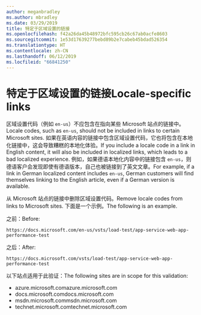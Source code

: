 ```yaml
---
author: meganbradley
ms.author: mbradley
ms.date: 03/29/2019
title: 特定于区域设置的链接
ms.openlocfilehash: f42a26da45b48972bfc595cb26c67ab0acfe8603
ms.sourcegitcommit: 1e53d17639277bebd89b2e7cabeb45bdad526354
ms.translationtype: HT
ms.contentlocale: zh-CN
ms.lasthandoff: 06/12/2019
ms.locfileid: "66841250"
---
```

# <a name="locale-specific-links"></a><span data-ttu-id="39831-102">特定于区域设置的链接</span><span class="sxs-lookup"><span data-stu-id="39831-102">Locale-specific links</span></span>

<span data-ttu-id="39831-103">区域设置代码（例如 `en-us`）不应包含在指向某些 Microsoft 站点的链接中。</span><span class="sxs-lookup"><span data-stu-id="39831-103">Locale codes, such as `en-us`, should not be included in links to certain Microsoft sites.</span></span> <span data-ttu-id="39831-104">如果在英语内容的链接中包含区域设置代码，它也将包含在本地化链接中，这会导致糟糕的本地化体验。</span><span class="sxs-lookup"><span data-stu-id="39831-104">If you include a locale code in a link in English content, it will also be included in localized links, which leads to a bad localized experience.</span></span> <span data-ttu-id="39831-105">例如，如果德语本地化内容中的链接包含 `en-us`，则德语客户会发现即使有德语版本，自己也被链接到了英文文章。</span><span class="sxs-lookup"><span data-stu-id="39831-105">For example, if a link in German localized content includes `en-us`, German customers will find themselves linking to the English article, even if a German version is available.</span></span>

<span data-ttu-id="39831-106">从 Microsoft 站点的链接中删除区域设置代码。</span><span class="sxs-lookup"><span data-stu-id="39831-106">Remove locale codes from links to Microsoft sites.</span></span> <span data-ttu-id="39831-107">下面是一个示例。</span><span class="sxs-lookup"><span data-stu-id="39831-107">The following is an example.</span></span>

<span data-ttu-id="39831-108">之前：</span><span class="sxs-lookup"><span data-stu-id="39831-108">Before:</span></span>

`https://docs.microsoft.com/en-us/vsts/load-test/app-service-web-app-performance-test`

<span data-ttu-id="39831-109">之后：</span><span class="sxs-lookup"><span data-stu-id="39831-109">After:</span></span>

`https://docs.microsoft.com/vsts/load-test/app-service-web-app-performance-test`

<span data-ttu-id="39831-110">以下站点适用于此验证：</span><span class="sxs-lookup"><span data-stu-id="39831-110">The following sites are in scope for this validation:</span></span>

- <span data-ttu-id="39831-111">azure.microsoft.com</span><span class="sxs-lookup"><span data-stu-id="39831-111">azure.microsoft.com</span></span>
- <span data-ttu-id="39831-112">docs.microsoft.com</span><span class="sxs-lookup"><span data-stu-id="39831-112">docs.microsoft.com</span></span>
- <span data-ttu-id="39831-113">msdn.microsoft.com</span><span class="sxs-lookup"><span data-stu-id="39831-113">msdn.microsoft.com</span></span>
- <span data-ttu-id="39831-114">technet.microsoft.com</span><span class="sxs-lookup"><span data-stu-id="39831-114">technet.microsoft.com</span></span>